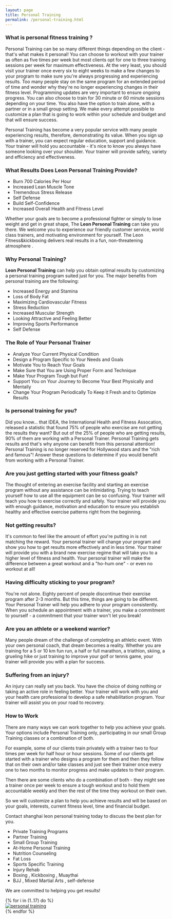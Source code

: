 ```yaml
---
layout: page
title: Personal Training
permalink: /personal-training.html
---
```


### What is personal fitness training ?

Personal Training can be so many different things depending on the client - that's what makes it personal! You can choose to workout with your trainer as often as five times per week but most clients opt for one to three training sessions per week for maximum effectiveness. At the very least, you should visit your trainer once every six to eight weeks to make a few changes to your program to make sure you're always progressing and experiencing results. Too many people stay on the same program for an extended period of time and wonder why they're no longer experiencing changes in their fitness level. Programming updates are very important to ensure ongoing progress. You can also choose to train for 30 minute or 60 minute sessions depending on your time. You also have the option to train alone, with a partner or in a small group setting. We make every attempt possible to customize a plan that is going to work within your schedule and budget and that will ensure success.

Personal Training has become a very popular service with many people experiencing results, therefore, demonstrating its value. When you sign up with a trainer, you can expect regular education, support and guidance. Your trainer will hold you accountable - it's nice to know you always have someone looking over your shoulder. Your trainer will provide safety, variety and efficiency and effectiveness.

### What Results Does Leon Personal Training Provide?

- Burn 700 Calories Per Hour
- Increased Lean Muscle Tone
- Tremendous Stress Release
- Self Defense
- Build Self-Confidence
- Increased Overall Health and Fitness Level

Whether your goals are to become a professional fighter or simply to lose weight and get in great shape, The **Leon Personal Training** can take you there. We welcome you to experience our friendly customer service, world class trainers, and motivating environment for yourself. The Leon Fitness&kickboxing delivers real results in a fun, non-threatening atmosphere .

### Why Personal Training?

**Leon Personal Training** can help you obtain optimal results by customizing a personal training program suited just for you. The major benefits from personal training are the following:

- Increased Energy and Stamina
- Loss of Body Fat
- Maximizing Cardiovascular Fitness
- Stress Reduction
- Increased Muscular Strength
- Looking Attractive and Feeling Better
- Improving Sports Performance
- Self Defense

### The Role of Your Personal Trainer

- Analyze Your Current Physical Condition
- Design a Program Specific to Your Needs and Goals
- Motivate You to Reach Your Goals
- Make Sure that You are Using Proper Form and Technique
- Make Your Program Tough but Fun!
- Support You on Your Journey to Become Your Best Physically and Mentally
- Change Your Program Periodically To Keep it Fresh and to Optimize Results

### Is personal training for you?

Did you know... that IDEA, the International Health and Fitness Assocation, released a statistic that found 75% of people who exercise are not getting the results they want? But out of the 25% of people who are getting results, 90% of them are working with a Personal Trainer. Personal Training gets results and that's why anyone can benefit from this personal attention! Personal Training is no longer reserved for Hollywood stars and the "rich and famous"! Answer these questions to determine if you would benefit from working with a Personal Trainer.

### Are you just getting started with your fitness goals?

The thought of entering an exercise facility and starting an exercise program without any assistance can be intimidating. Trying to teach yourself how to use all the equipment can be so confusing. Your trainer will teach you how to exercise correctly and safely. Your trainer will provide you with enough guidance, motivation and education to ensure you establish healthy and effective exercise patterns right from the beginning.

### Not getting results?

It's common to feel like the amount of effort you're putting in is not matching the reward. Your personal trainer will change your program and show you how to get results more effectively and in less time. Your trainer will provide you with a brand new exercise regime that will take you to a higher level of fitness and health. Your personal trainer will make the difference between a great workout and a "ho-hum one" - or even no workout at all!

### Having difficulty sticking to your program?

You're not alone. Eighty percent of people discontinue their exercise program after 2-3 months. But this time, things are going to be different. Your Personal Trainer will help you adhere to your program consistently. When you schedule an appointment with a trainer, you make a commitment to yourself - a commitment that your trainer won't let you break!

### Are you an athlete or a weekend warrior?

Many people dream of the challenge of completing an athletic event. With your own personal coach, that dream becomes a reality. Whether you are training for a 5 or 10 km fun run, a half or full marathon, a triathlon, skiing, a grueling hike or just training to improve your golf or tennis game, your trainer will provide you with a plan for success.

### Suffering from an injury?

An injury can really set you back. You have the choice of doing nothing or taking an active role in feeling better. Your trainer will work with you and your health care professional to develop a safe rehabilitation program. Your trainer will assist you on your road to recovery.

### How to Work

There are many ways we can work together to help you achieve your goals. Your options include Personal Training only, participating in our small Group Training classes or a combination of both.

For example, some of our clients train privately with a trainer two to four times per week for half hour or hour sessions. Some of our clients get started with a trainer who designs a program for them and then they follow that on their own and/or take classes and just see their trainer once every one to two months to monitor progress and make updates to their program.

Then there are some clients who do a combination of both - they might see a trainer once per week to ensure a tough workout and to hold them accountable weekly and then the rest of the time they workout on their own.

So we will customize a plan to help you achieve results and will be based on your goals, interests, current fitness level, time and financial budget.

Contact shanghai leon personal training today to discuss the best plan for you.

- Private Training Programs
- Partner Training
- Small Group Training
- At-Home Personal Training
- Nutrition Counseling
- Fat Loss
- Sports Specific Training
- Injury Rehab
- Boxing , Kickboxing , Muaythai
- BJJ , Mixed Martial Arts , self-defense

We are committed to helping you get results!

<div class="row">
  {% for i in (1..17) do %}
  <div class="col-xs-6 col-sm-3">
    <a class="fancybox" rel="group" href="/img/personal-training/img-{{ i }}.jpg">
      <img class="img-responsive" src="/img/personal-training/img-{{ i }}.jpg" alt="personal training" />
    </a>
  </div>
  {% endfor %}
</div>
